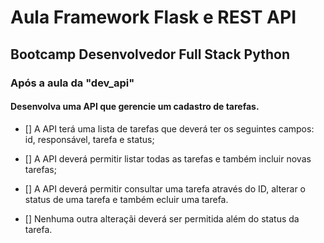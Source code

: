 # Aula Framework Flask e REST API

## Bootcamp Desenvolvedor Full Stack Python

### Após a aula da "dev_api"

#### Desenvolva uma API que gerencie um cadastro de tarefas.

- [] A API terá uma lista de tarefas que deverá ter os seguintes campos: id, responsável, tarefa e status;

- [] A API deverá permitir listar todas as tarefas e também incluir novas tarefas;

- [] A API deverá permitir consultar uma tarefa através do ID, alterar o status de uma tarefa e também ecluir uma tarefa.

- [] Nenhuma outra alteraçãi deverá ser permitida além do status da tarefa.